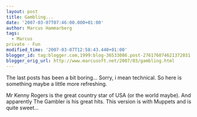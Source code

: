 ```yaml
---
layout: post
title: Gambling...
date: '2007-03-07T07:46:00.000+01:00'
author: Marcus Hammarberg
tags:
  - Marcus
private - Fun
modified_time: '2007-03-07T12:58:43.440+01:00'
blogger_id: tag:blogger.com,1999:blog-36533086.post-276176074621372031
blogger_orig_url: http://www.marcusoft.net/2007/03/gambling.html
---
```


The
last posts has been a bit boring... Sorry, i mean technical. So here is
something maybe a little more refreshing.

Mr Kenny Rogers is the great country star of USA (or the world maybe).
And apparently The Gambler is his great hits. This version is with
Muppets and is quite sweet...

